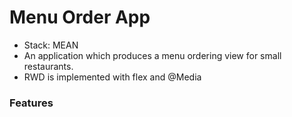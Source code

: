 # Menu Order App
- Stack: MEAN
- An application which produces a menu ordering view for small restaurants.
- RWD is implemented with flex and @Media

### Features


